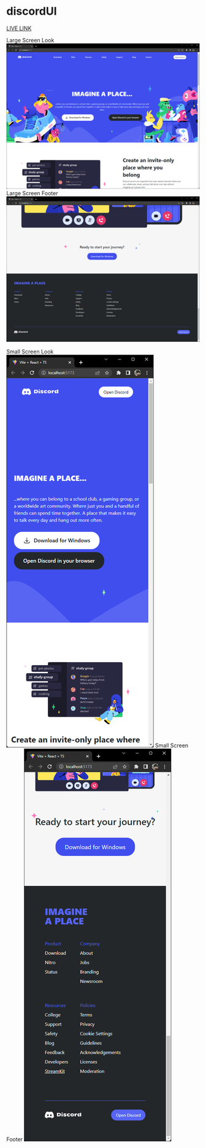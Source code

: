 # discordUI

[LIVE LINK](https://chimerical-basbousa-36c416.netlify.app)

Large Screen Look
![This is an image](assets/public/main.png)
Large Screen Footer
![This is an image](assets/public/footer.png)

Small Screen Look
![This is an image](assets/public/onmobile.png)
Small Screen Footer
![This is an image](assets/public/footeronmobile.png)
